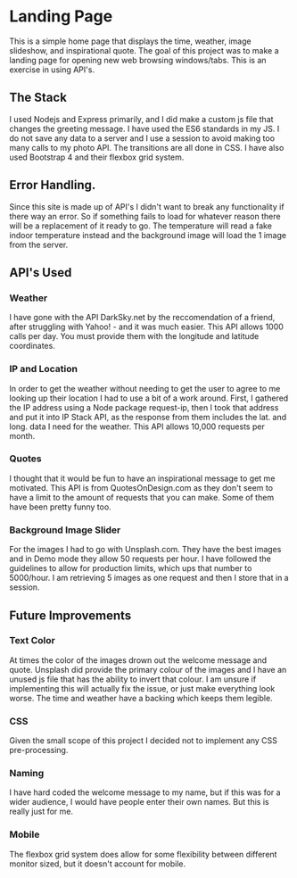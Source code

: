 # Landing Page
This is a simple home page that displays the time, weather, image slideshow, and inspirational quote. The goal of this project was to make a landing page for opening new web browsing windows/tabs. This is an exercise in using API's.

## The Stack
I used Nodejs and Express primarily, and I did make a custom js file that changes the greeting message. I have used  the ES6 standards in my JS. I do not save any data to a server and I use a session to avoid making too many calls to my photo API. The transitions are all done in CSS. I have also used Bootstrap 4 and their flexbox grid system. 

## Error Handling.
Since this site is made up of API's I didn't want to break any functionality if there way an error. So if something fails to load for whatever reason there will be a replacement of it ready to go. The temperature will read a fake indoor temperature instead and the background image will load the 1 image from the server. 

## API's Used

### Weather
I have gone with the API DarkSky.net by the reccomendation of a friend, after struggling with Yahoo! - and it was much easier. This API allows 1000 calls per day. You must provide them with the longitude and latitude coordinates.

### IP and Location
In order to get the weather without needing to get the user to agree to me looking up their location I had to use a bit of a work around. First, I gathered the IP address using a Node package request-ip, then I took that address and put it into IP Stack API, as the response from them includes the lat. and long. data I need for the weather. This API allows 10,000 requests per month. 

### Quotes
I thought that it would be fun to have an inspirational message to get me motivated. This API is from QuotesOnDesign.com as they don't seem to have a limit to the amount of requests that you can make. Some of them have been pretty funny too. 

### Background Image Slider
For the images I had to go with Unsplash.com. They have the best images and in Demo mode they allow 50 requests per hour. I have followed the guidelines to allow for production limits, which ups that number to 5000/hour. I am retrieving 5 images as one request and then I store that in a session. 

## Future Improvements

### Text Color
At times the color of the images drown out the welcome message and quote. Unsplash did provide the primary colour of the images and I have an unused js file that has the ability to invert that colour. I am unsure if implementing this will actually fix the issue, or just make everything look worse. The time and weather have a backing which keeps them legible. 

### CSS
Given the small scope of this project I decided not to implement any CSS pre-processing.

### Naming
I have hard coded the welcome message to my name, but if this was for a wider audience, I would have people enter their own names. But this is really just for me.

### Mobile
The flexbox grid system does allow for some flexibility between different monitor sized, but it doesn't account for mobile. 
